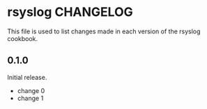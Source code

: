 # rsyslog CHANGELOG

This file is used to list changes made in each version of the rsyslog cookbook.

## 0.1.0

Initial release.

- change 0
- change 1
